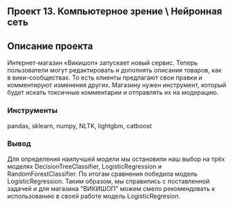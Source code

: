 ## Проект 13. Компьютерное зрение \ Нейронная сеть

## Описание проекта

Интернет-магазин «Викишоп» запускает новый сервис. Теперь пользователи могут редактировать и дополнять описания товаров, как в вики-сообществах. То есть клиенты предлагают свои правки и комментируют изменения других. Магазину нужен инструмент, который будет искать токсичные комментарии и отправлять их на модерацию.

### Инструменты
pandas, sklearn, numpy, NLTK, lightgbm, catboost

### Вывод
Для определения наилучшей модели мы остановили наш выбор на трёх моделях DecisionTreeClassifier, LogisticRegression и RandomForestClassifier. По итогам сравнения победила модель LogisticRegression. Таким образом, мы справились с поставленной задачей и для магазина "ВИКИШОП" можем смело рекомендовать к использованию в своей работе модель LogisticRegresion.
